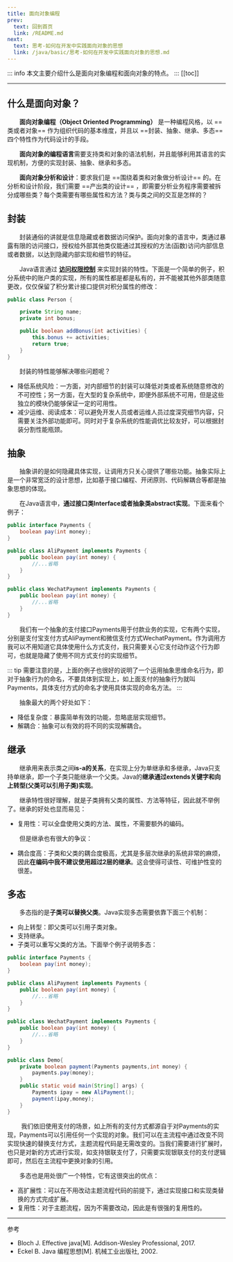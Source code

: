```yaml
---
title: 面向对象编程
prev:
  text: 回到首页
  link: /README.md
next:
  text: 思考-如何在开发中实践面向对象的思想
  link: /java/basic/思考-如何在开发中实践面向对象的思想.md
---
```

::: info
本文主要介绍什么是面向对象编程和面向对象的特点。
:::
[[toc]]

***
## 什么是面向对象？

&#8195;&#8195;**面向对象编程（Object Oriented Programming）** 是一种编程风格，以 ==类或者对象== 作为组织代码的基本维度，并且以 ==封装、抽象、继承、多态== 四个特性作为代码设计的手段。

&#8195;&#8195;**面向对象的编程语言**需要支持类和对象的语法机制，并且能够利用其语言的实现机制，方便的实现封装、抽象、继承和多态。

&#8195;&#8195;**面向对象分析和设计**：要求我们是 ==围绕着类和对象做分析设计== 的。在分析和设计阶段，我们需要 ==产出类的设计== ，即需要分析业务程序需要被拆分成哪些类？每个类需要有哪些属性和方法？类与类之间的交互是怎样的？

## 封装
&#8195;&#8195;封装通俗的讲就是信息隐藏或者数据访问保护。面向对象的语言中，类通过暴露有限的访问接口，授权给外部其他类仅能通过其授权的方法(函数)访问内部信息或者数据，以达到隐藏内部实现和细节的特征。

&#8195;&#8195;Java语言通过 **[访问权限控制](todo)** 来实现封装的特性。下面是一个简单的例子，积分系统中的账户类的实现，所有的属性都是都是私有的，并不能被其他外部类随意更改，仅仅保留了积分累计接口提供对积分属性的修改：
```java
public class Person {

    private String name;
    private int bonus;

    public boolean addBonus(int activities) {
        this.bonus += activities;
        return true;
    }
}
```

&#8195;&#8195;封装的特性能够解决哪些问题呢？
- 降低系统风险：一方面，对内部细节的封装可以降低对类或者系统随意修改的不可控性；另一方面，在大型的复杂系统中，即便外部系统不可用，但是这些独立的模块仍能够保证一定的可用性。
- 减少运维、阅读成本：可以避免开发人员或者运维人员过度深究细节内容，只需要关注外部功能即可。同时对于复杂系统的性能调优比较友好，可以根据封装分割性能瓶颈。


## 抽象
&#8195;&#8195;抽象讲的是如何隐藏具体实现，让调用方只关心提供了哪些功能。抽象实际上是一个非常宽泛的设计思想，比如基于接口编程、开闭原则、代码解耦合等都是抽象思想的体现。

&#8195;&#8195;在Java语言中，**通过接口类Interface或者抽象类abstract实现**。下面来看个例子：
```java 
public interface Payments { 
    boolean pay(int money); 
}

public class AliPayment implements Payments {
    public boolean pay(int money) {
        //...省略
    }
}

public class WechatPayment implements Payments {
    public boolean pay(int money) {
        //...省略
    }
}
```
&#8195;&#8195;我们有一个抽象的支付接口Payments用于付款业务的实现，它有两个实现，分别是支付宝支付方式AliPayment和微信支付方式WechatPayment。作为调用方我可以不用知道它具体使用什么方式支付，我只需要关心它支付动作这个行为即可，也就是隐藏了使用不同方式支付的实现细节。

::: tip
需要注意的是，上面的例子也很好的说明了一个运用抽象思维命名行为，即对于抽象行为的命名，不要具体到实现上，如上面支付的抽象行为就叫Payments，具体支付方式的命名才使用具体实现的命名方法。
:::


&#8195;&#8195;抽象最大的两个好处如下：
- 降低复杂度：暴露简单有效的功能，忽略底层实现细节。
- 解耦合：抽象可以有效的将不同的实现解耦合。

## 继承
&#8195;&#8195;继承用来表示类之间**is-a的关系**，在实现上分为单继承和多继承，Java只支持单继承，即一个子类只能继承一个父类。Java的**继承通过extends关键字和向上转型(父类可以引用子类)实现**。

&#8195;&#8195;继承特性很好理解，就是子类拥有父类的属性、方法等特征，因此就不举例了。继承的好处也显而易见：
- 复用性：可以全盘使用父类的方法、属性，不需要额外的编码。

&#8195;&#8195;但是继承也有很大的争议：
- 耦合度高：子类和父类的耦合度极高，尤其是多层次继承的系统非常的麻烦，因此**在编码中我不建议使用超过2层的继承**。这会使得可读性、可维护性变的很差。

## 多态
&#8195;&#8195;多态指的是**子类可以替换父类**。Java实现多态需要依靠下面三个机制：
- 向上转型：即父类可以引用子类对象。
- 支持继承。
- 子类可以重写父类的方法。下面举个例子说明多态：
```java 
public interface Payments { 
    boolean pay(int money); 
}

public class AliPayment implements Payments {
    public boolean pay(int money) {
        //...省略
    }
}

public class WechatPayment implements Payments {
    public boolean pay(int money) {
        //...省略
    }
}

public class Demo{
    private boolean payment(Payments payments,int money) {
        payments.pay(money);
    }
    public static void main(String[] args) {
        Payments ipay = new AliPayment();
        payment(ipay,money);
    }
}
```
&#8195;&#8195; 我们依旧使用支付的场景，如上所有的支付方式都源自于对Payments的实现，Payments可以引用任何一个实现的对象。我们可以在主流程中通过改变不同实现快速的替换支付方式，主题流程代码是无需改变的。当我们需要进行扩展时，也只是对新的方式进行实现，如支持银联支付了，只需要实现银联支付的支付逻辑即可，然后在主流程中更换对象的引用。

&#8195;&#8195;多态也是用处很广一个特性，它有这很突出的优点：
- 高扩展性：可以在不用改动主题流程代码的前提下，通过实现接口和实现类替换的方式完成扩展。
- 复用性：对于主题流程，因为不需要改动，因此是有很强的复用性的。

***
参考
- Bloch J. Effective java[M]. Addison-Wesley Professional, 2017.
- Eckel B. Java 编程思想[M]. 机械工业出版社, 2002.